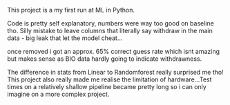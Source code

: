 This project is a my first run at ML in Python. 

Code is pretty self explanatory, numbers were way too good on baseline tho. Silly mistake to leave columns that literally say withdraw in the main data - big leak that let the model cheat...

once removed i got an approx. 65% correct guess rate which isnt amazing but makes sense as BIO data hardly going to indicate withdrawness. 

The difference in stats from Linear to Randomforest really surprised me tho! This project also really made me realise the limitation of hardware...Test times on a relatively shallow pipeline became pretty long so i can only imagine on a more complex project.
